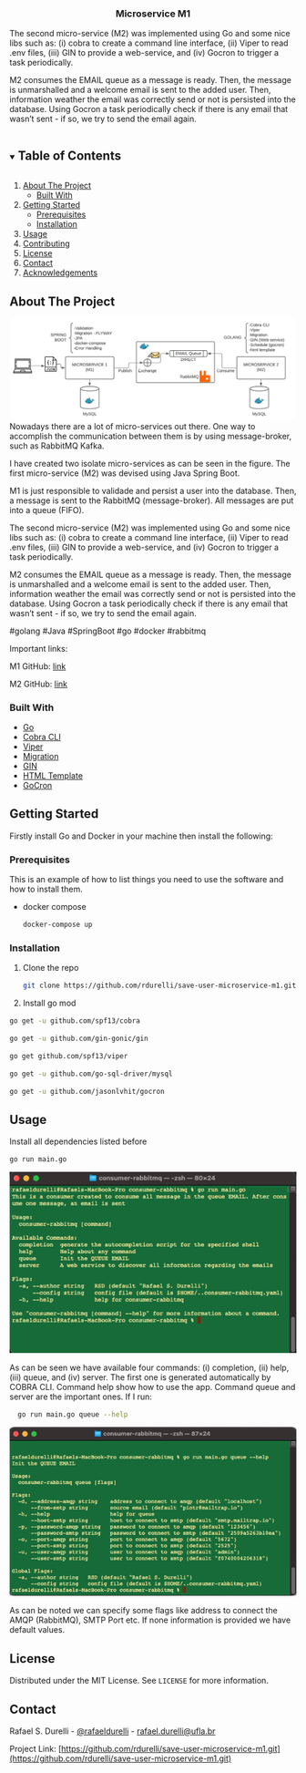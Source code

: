 





<p align="center">
  

<h3 align="center">Microservice M1</h3>

The second micro-service (M2) was implemented using Go and some nice libs such as: (i) cobra to create a command line interface, (ii) Viper to read .env files, (iii) GIN to provide a web-service, and (iv) Gocron to trigger a task periodically. 

M2 consumes the EMAIL queue as a message is ready. Then, the message is unmarshalled and a welcome email is sent to the added user. Then, information weather the email was correctly send or not is persisted into the database. Using Gocron a task periodically check if there is any email that wasn’t sent - if so, we try to send the email again.

</p>



<!-- TABLE OF CONTENTS -->
<details open="open">
  <summary><h2 style="display: inline-block">Table of Contents</h2></summary>
  <ol>
    <li>
      <a href="#about-the-project">About The Project</a>
      <ul>
        <li><a href="#built-with">Built With</a></li>
      </ul>
    </li>
    <li>
      <a href="#getting-started">Getting Started</a>
      <ul>
        <li><a href="#prerequisites">Prerequisites</a></li>
        <li><a href="#installation">Installation</a></li>
      </ul>
    </li>
    <li><a href="#usage">Usage</a></li>
    <li><a href="#contributing">Contributing</a></li>
    <li><a href="#license">License</a></li>
    <li><a href="#contact">Contact</a></li>
    <li><a href="#acknowledgements">Acknowledgements</a></li>
  </ol>
</details>




<!-- ABOUT THE PROJECT -->
## About The Project
![alt text](https://github.com/rdurelli/save-user-microservice-m1/blob/main/image/arch.png?raw=true)
Nowadays there are a lot of micro-services out there. One way to accomplish the communication between them is by using message-broker, such as RabbitMQ Kafka.

I have created two isolate micro-services as can be seen in the figure. The first micro-service (M2) was devised using Java Spring Boot.

M1 is just responsible to validade and persist a user into the database. Then, a message is sent to the RabbitMQ (message-broker). All messages are put into a queue (FIFO).

The second micro-service (M2) was implemented using Go and some nice libs such as: (i) cobra to create a command line interface, (ii) Viper to read .env files, (iii) GIN to provide a web-service, and (iv) Gocron to trigger a task periodically.

M2 consumes the EMAIL queue as a message is ready. Then, the message is unmarshalled and a welcome email is sent to the added user. Then, information weather the email was correctly send or not is persisted into the database. Using Gocron a task periodically check if there is any email that wasn’t sent - if so, we try to send the email again.

#golang #Java #SpringBoot #go #docker #rabbitmq

Important links:

M1 GitHub: [link](https://github.com/rdurelli/save-user-microservice-m1.git)

M2 GitHub: [link](https://github.com/rdurelli/consumer-microservice-m2.git)


### Built With

* [Go](https://golang.org/)
* [Cobra CLI]()
* [Viper]()
* [Migration]()
* [GIN]()
* [HTML Template]()
* [GoCron]()




<!-- GETTING STARTED -->
## Getting Started

Firstly install Go and Docker in your machine then install the following:

### Prerequisites

This is an example of how to list things you need to use the software and how to install them.
* docker compose
  ```sh
  docker-compose up 
  ```

### Installation

1. Clone the repo
   ```sh
   git clone https://github.com/rdurelli/save-user-microservice-m1.git
   ```
2. Install go mod
  ```sh
  go get -u github.com/spf13/cobra
  ```
  ```sh
  go get -u github.com/gin-gonic/gin
  ```
  ```sh
  go get github.com/spf13/viper
  ```
  ```sh
  go get -u github.com/go-sql-driver/mysql
  ```
  ```sh
  go get -u github.com/jasonlvhit/gocron
  ```




<!-- USAGE EXAMPLES -->
## Usage

Install all dependencies listed before

  ```sh
  go run main.go
  ```
![alt text](https://github.com/rdurelli/consumer-microservice-m2/blob/main/image/terminal.png?raw=true)

As can be seen we have available four commands: (i) completion, (ii) help, (iii) queue, and (iv) server. The first one is generated automatically by COBRA CLI. Command help show how to use the app. Command queue and server are the important ones. If I run:
```sh
  go run main.go queue --help
  ```
![alt text](https://github.com/rdurelli/consumer-microservice-m2/blob/main/image/terminal2.png?raw=true)

As can be noted we can specify some flags like address to connect the AMQP (RabbitMQ), SMTP Port etc. If none information is provided we have default values.


<!-- LICENSE -->
## License

Distributed under the MIT License. See `LICENSE` for more information.



<!-- CONTACT -->
## Contact

Rafael S. Durelli - [@rafaeldurelli](https://twitter.com/rafaeldurelli) - rafael.durelli@ufla.br

Project Link: [https://github.com/rdurelli/save-user-microservice-m1.git](https://github.com/rdurelli/save-user-microservice-m1.git)
